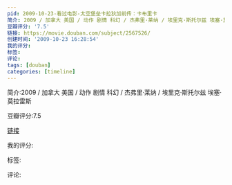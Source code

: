 ```yaml
---
pid: 2009-10-23-看过电影-太空堡垒卡拉狄加前传：卡布里卡
简介: 2009 / 加拿大 美国 / 动作 剧情 科幻 / 杰弗里·莱纳 / 埃里克·斯托尔兹 埃塞·莫拉雷斯
豆瓣评分: '7.5'
链接: https://movie.douban.com/subject/2567526/
创建时间: '2009-10-23 16:28:54'
我的评分:
标签:
评论:
tags: [douban]
categories: [timeline]
---
```

简介:2009 / 加拿大 美国 / 动作 剧情 科幻 / 杰弗里·莱纳 / 埃里克·斯托尔兹 埃塞·莫拉雷斯

豆瓣评分:7.5

[链接](https://movie.douban.com/subject/2567526/)

我的评分:

标签:

评论:

